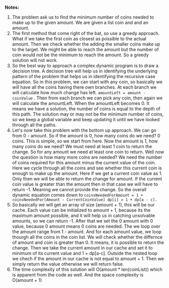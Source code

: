 **Notes:**

1. The problem ask us to find the minimum number of coins needed to make up to the given amount. We are given a list coin and and an amount.
2. The first method that come right of the bat, so use a greedy approach. What if we take the first coin as closest as possible to the actual amount. Then we check whether the adding the smaller coins make up to the target. We might be able to reach the amount but the number of coin would not be the minimum to reach the amount. So a greedy solution will not work.
3. So the best way to approach a complex dynamic program is to draw a decision tree. A decision tree will help us in identifying the underlying pattern of the problem that helps us in identifying the recursive case equation. So in this problem, we can start with any coin, so basically we will have all the coins having there own branches. At each branch we will calculate how much change has left. `amountLeft = amount - coinValue` . Then from each branch we can pick any coin, then again we will calculate the amountLeft. When the amountLeft becomes 0. It means we have a solution, the number of coins is equal to the depth of this path. The solution may or may not be the minimum number of coins, so we keep a global variable and keep updating it until we have looked through all the paths.
4. Let's now take this problem with the bottom up approach. We can go from 0 - amount. So if the amount is 0, how many coins do we need? 0 coins. This is simple, so we start from here. Now the amount is 1, how many coins do we need? We must need at least 1 coin to return the change. So for any amount we need at least one coin to return. Well now the question is how many more coins are needed? We need the number of coins required for this amount minus the current value of the coin. Here we cycle through all the coins and see whether this current coin is enough to make up the amount. Here if we get a current coin value as 1. Only then we will be able to return the change for amount. If the current coin value is greater than the amount then in that case we will have to return -1. Meaning we cannot provide the change. So the overall dynamic equation comes down to `coinsNeededForAmount = 1 + coinsNeededFor[Amount - CurrentCoinValue] dp[i] = 1 + dp[a - c].`
5. So basically we will get an array of size (amount + 1), this will be our cache. Each value can be initialized to amount + 1, because its the maximum amount possible, and it will help us in catching unsolvable amounts, so we can return -1. After that we set the 0 amount with 0 value, because 0 amount means 0 coins are needed. The we loop over the amount range from 1 - amount. And for each amount value, we loop thourgh all the coins in the coin list. We will check whether the differnce of amount and coin is greater than 0. It means, it is possible to return the change. Then we take the current amount in our cache and set it to minimum of its current value and 1 + dp[a-c]. Outside the nested loop we chech if the amount in our cache is not equal to amount + 1. Then we simply return the value otherwise we will return false.
6. The time complexity of this solution will O(amount * len(coinList)) which is apparent from the code as well. And the space complexity is O(amount + 1)
